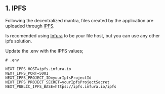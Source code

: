 ## 1. IPFS

Following the decentralized mantra, files created by the application are uploaded through [IPFS](https://ipfs.io/).

Is recomended using [Infura](https://infura.io/product/ipfs) to be your file host, but you can use any other ipfs solution.


Update the .env with the IPFS values;

```text
# .env

NEXT_IPFS_HOST=ipfs.infura.io
NEXT_IPFS_PORT=5001
NEXT_IPFS_PROJECT_ID=yourIpfsProjectId
NEXT_IPFS_PROJECT_SECRET=yourIpfsProjectSecret
NEXT_PUBLIC_IPFS_BASE=https://ipfs.infura.io/ipfs
```

